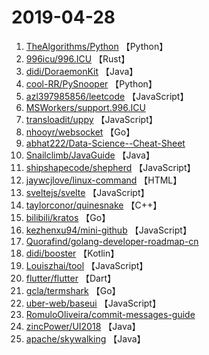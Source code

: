 # 2019-04-28

1. [TheAlgorithms/Python](https://github.com/TheAlgorithms/Python) 【Python】
2. [996icu/996.ICU](https://github.com/996icu/996.ICU) 【Rust】
3. [didi/DoraemonKit](https://github.com/didi/DoraemonKit) 【Java】
4. [cool-RR/PySnooper](https://github.com/cool-RR/PySnooper) 【Python】
5. [azl397985856/leetcode](https://github.com/azl397985856/leetcode) 【JavaScript】
6. [MSWorkers/support.996.ICU](https://github.com/MSWorkers/support.996.ICU) 
7. [transloadit/uppy](https://github.com/transloadit/uppy) 【JavaScript】
8. [nhooyr/websocket](https://github.com/nhooyr/websocket) 【Go】
9. [abhat222/Data-Science--Cheat-Sheet](https://github.com/abhat222/Data-Science--Cheat-Sheet) 
10. [Snailclimb/JavaGuide](https://github.com/Snailclimb/JavaGuide) 【Java】
11. [shipshapecode/shepherd](https://github.com/shipshapecode/shepherd) 【JavaScript】
12. [jaywcjlove/linux-command](https://github.com/jaywcjlove/linux-command) 【HTML】
13. [sveltejs/svelte](https://github.com/sveltejs/svelte) 【JavaScript】
14. [taylorconor/quinesnake](https://github.com/taylorconor/quinesnake) 【C++】
15. [bilibili/kratos](https://github.com/bilibili/kratos) 【Go】
16. [kezhenxu94/mini-github](https://github.com/kezhenxu94/mini-github) 【JavaScript】
17. [Quorafind/golang-developer-roadmap-cn](https://github.com/Quorafind/golang-developer-roadmap-cn) 
18. [didi/booster](https://github.com/didi/booster) 【Kotlin】
19. [Louiszhai/tool](https://github.com/Louiszhai/tool) 【JavaScript】
20. [flutter/flutter](https://github.com/flutter/flutter) 【Dart】
21. [gcla/termshark](https://github.com/gcla/termshark) 【Go】
22. [uber-web/baseui](https://github.com/uber-web/baseui) 【JavaScript】
23. [RomuloOliveira/commit-messages-guide](https://github.com/RomuloOliveira/commit-messages-guide) 
24. [zincPower/UI2018](https://github.com/zincPower/UI2018) 【Java】
25. [apache/skywalking](https://github.com/apache/skywalking) 【Java】
